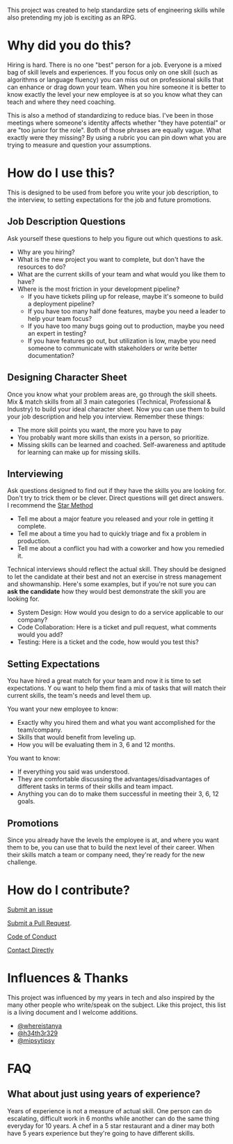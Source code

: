 This project was created to help standardize sets of engineering skills while also pretending my job is exciting as an RPG. 

# Why did you do this?

Hiring is hard. There is no one "best" person for a job. Everyone is a mixed bag of skill levels and experiences.
If you focus only on one skill (such as algorithms or language fluency) you can miss out on professional skills that 
can enhance or drag down your team. When you hire someone it is better to know exactly the level your new employee is 
at so you know what they can teach and where they need coaching. 

This is also a method of standardizing to reduce bias. I've been in those meetings where someone's identity
affects whether "they have potential" or are "too junior for the role". Both of those phrases are equally vague.
What exactly were they missing? By using a rubric you can pin down what you are trying to measure and question your assumptions.

# How do I use this?

This is designed to be used from before you write your job description, to the interview, to setting expectations
for the job and future promotions.

## Job Description Questions

Ask yourself these questions to help you figure out which questions to ask.

* Why are you hiring? 
* What is the new project you want to complete, but don't have the resources to do? 
* What are the current skills of your team and what would you like them to have?
* Where is the most friction in your development pipeline? 
    * If you have tickets piling up for release, maybe it's someone to build a deployment pipeline?
    * If you have too many half done features, maybe you need a leader to help your team focus?
    * If you have too many bugs going out to production, maybe you need an expert in testing? 
    * If you have features go out, but utilization is low, maybe you need someone to communicate with stakeholders or write better documentation?
    
## Designing Character Sheet 

Once you know what your problem areas are, go through the skill sheets. Mix & match skills from all 3 main categories
(Technical, Professional & Industry) to build your ideal character sheet. Now you can use them to build your job description
and help you interview. Remember these things:

* The more skill points you want, the more you have to pay
* You probably want more skills than exists in a person, so prioritize.
* Missing skills can be learned and coached. Self-awareness and aptitude for learning can make up for missing skills.

## Interviewing

Ask questions designed to find out if they have the skills you are looking for. Don't try to trick them or be clever.
Direct questions will get direct answers. I recommend the [Star Method](https://blog.hubspot.com/marketing/star-interview-method)

* Tell me about a major feature you released and your role in getting it complete.
* Tell me about a time you had to quickly triage and fix a problem in production.
* Tell me about a conflict you had with a coworker and how you remedied it.

Technical interviews should reflect the actual skill. They should be designed to let the candidate at their best and not an
exercise in stress management and showmanship. Here's some examples, but if you're not sure you can **ask the candidate** 
how they would best demonstrate the skill you are looking for. 

* System Design: How would you design to do a service applicable to our company?
* Code Collaboration: Here is a ticket and pull request, what comments would you add?
* Testing: Here is a ticket and the code, how would you test this?

## Setting Expectations

You have hired a great match for your team and now it is time to set expectations. Y
ou want to help them find a mix of tasks that will match their current skills, the team's needs and level them up. 

You want your new employee to know:

* Exactly why you hired them and what you want accomplished for the team/company.
* Skills that would benefit from leveling up.
* How you will be evaluating them in 3, 6 and 12 months.

You want to know:

* If everything you said was understood.
* They are comfortable discussing the advantages/disadvantages of different tasks in terms of their skills and team impact.
* Anything you can do to make them successful in meeting their 3, 6, 12 goals.

## Promotions

Since you already have the levels the employee is at, and where you want them to be, you can use that to build the next
level of their career. When their skills match a team or company need, they're ready for the new challenge.

# How do I contribute?

[Submit an issue](https://github.com/michellelynne/engineer-character-sheet/issues) 

[Submit a Pull Request](https://mattstauffer.com/blog/how-to-contribute-to-an-open-source-github-project-using-your-own-fork/).

[Code of Conduct](https://github.com/michellelynne/engineer-character-sheet/blob/main/code-of-conduct.md)

[Contact Directly](mailto:engineering-character-sheet@mbrenner24.33mail.com)


# Influences & Thanks

This project was influenced by my years in tech and also inspired by the many other people who write/speak on the subject.
Like this project, this list is a living document and I welcome additions.

* [@whereistanya](https://twitter.com/whereistanya)
* [@h34th3r329](https://twitter.com/h34th3r329)
* [@mipsytipsy](https://twitter.com/mipsytipsy)

# FAQ

## What about just using years of experience?

Years of experience is not a measure of actual skill. One person can do escalating, difficult work in 6 months while
another can do the same thing everyday for 10 years. A chef in a 5 star restaurant and a diner may both have 5 years experience
but they're going to have different skills. 